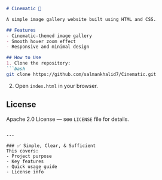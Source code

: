````markdown
# Cinematic 🎥

A simple image gallery website built using HTML and CSS.

## Features
- Cinematic-themed image gallery
- Smooth hover zoom effect
- Responsive and minimal design

## How to Use
1. Clone the repository:
```bash
git clone https://github.com/salmankhalid7/Cinematic.git
````

2. Open `index.html` in your browser.

## License

Apache 2.0 License — see `LICENSE` file for details.

```

---

### ✅ Simple, Clear, & Sufficient  
This covers:
- Project purpose
- Key features
- Quick usage guide
- License info  